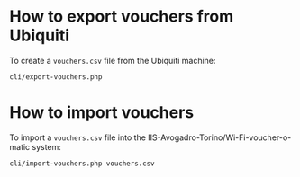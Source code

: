 # How to export vouchers from Ubiquiti

To create a `vouchers.csv` file from the Ubiquiti machine:

	cli/export-vouchers.php

# How to import vouchers

To import a `vouchers.csv` file into the IIS-Avogadro-Torino/Wi-Fi-voucher-o-matic system:

	cli/import-vouchers.php vouchers.csv
